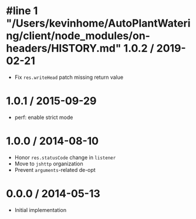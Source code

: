 #line 1 "/Users/kevinhome/AutoPlantWatering/client/node_modules/on-headers/HISTORY.md"
1.0.2 / 2019-02-21
==================

  * Fix `res.writeHead` patch missing return value

1.0.1 / 2015-09-29
==================

  * perf: enable strict mode

1.0.0 / 2014-08-10
==================

  * Honor `res.statusCode` change in `listener`
  * Move to `jshttp` organization
  * Prevent `arguments`-related de-opt

0.0.0 / 2014-05-13
==================

  * Initial implementation
